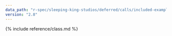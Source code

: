 ```yaml
---
data_path: "r-spec/sleeping-king-studios/deferred/calls/included-examples"
version: "2.8"
---
```


{% include reference/class.md %}
